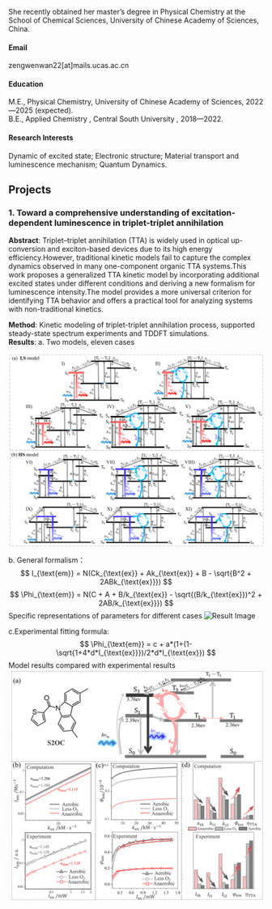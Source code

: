 

She recently obtained her master’s degree in Physical Chemistry at the School of Chemical Sciences, University of Chinese Academy of Sciences, China.

#### Email
zengwenwan22[at]mails.ucas.ac.cn

#### Education
M.E., Physical Chemistry, University of Chinese Academy of Sciences, 2022—2025 (expected).\
B.E., Applied Chemistry , Central South University , 2018—2022.

#### Research Interests
Dynamic of excited state; Electronic structure; Material transport and luminescence mechanism; Quantum Dynamics. 

## Projects

### 1. Toward a comprehensive understanding of excitation-dependent luminescence in triplet-triplet annihilation
**Abstract**: Triplet–triplet annihilation (TTA) is widely used in optical up-conversion and exciton-based devices due to its high energy efficiency.However, traditional kinetic models fail to capture the complex dynamics observed in many one-component organic TTA systems.This work proposes a generalized TTA kinetic model by incorporating additional excited states under different conditions and deriving a new formalism for luminescence intensity.The model provides a more universal criterion for identifying TTA behavior and offers a practical tool for analyzing systems with non-traditional kinetics.

**Method**: Kinetic modeling of triplet-triplet annihilation process, supported steady-state spectrum experiments and TDDFT simulations.  
**Results**: 
a. Two models, eleven cases

![Result Image](static/assets/img/TTA_model.png)  

b. General formalism： 
$$
I_{\text{em}} = N(Ck_{\text{ex}} + Ak_{\text{ex}} + B - \sqrt{B^2 + 2ABk_{\text{ex}}})
$$
$$
\Phi_{\text{em}} = N(C + A + B/k_{\text{ex}} - \sqrt{(B/k_{\text{ex}})^2 + 2AB/k_{\text{ex}}})
$$
Specific representations of parameters for different cases
![Result Image](static/assets/img/TTA_paramter.png)

c.Experimental fitting formula:
$$
\Phi_{\text{em}} = c + a*(1+(1-\sqrt{1+4*d*I_{\text{ex}}})/2*d*I_{\text{ex}})
$$
Model results compared with experimental results 
![Result Image](static/assets/img/TTA_comparation.png)